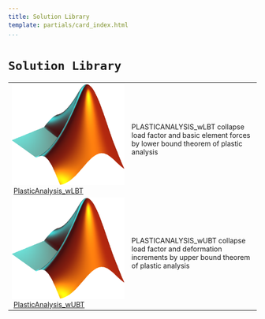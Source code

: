```yaml
---
title: Solution Library
template: partials/card_index.html
...
```


# `Solution Library`

<table>
<tr><td><img src="../../matlab_logo.png" alt="icon name" class="icon">&nbsp;<a href="PlasticAnalysis_wLBT">PlasticAnalysis_wLBT</a></td><td>PLASTICANALYSIS_wLBT collapse load factor and basic element forces by lower bound theorem of plastic analysis </td></tr><tr><td><img src="../../matlab_logo.png" alt="icon name" class="icon">&nbsp;<a href="PlasticAnalysis_wUBT">PlasticAnalysis_wUBT</a></td><td>PLASTICANALYSIS_wUBT collapse load factor and deformation increments by upper bound theorem of plastic analysis </td></tr></table>

